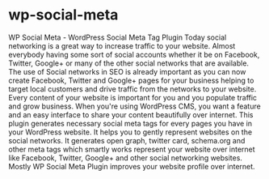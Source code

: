 wp-social-meta
==============

WP Social Meta - WordPress Social Meta Tag Plugin Today social networking is a great way to increase traffic to your website. Almost everybody having some sort of social accounts whether it be on Facebook, Twitter, Google+ or many of the other social networks that are available. The use of Social networks in SEO is already important as you can now create Facebook, Twitter and Google+ pages for your business helping to target local customers and drive traffic from the networks to your website. Every content of your website is important for you and you populate traffic and grow business. When you're using WordPress CMS, you want a feature and an easy interface to share your content beautifully over internet. This plugin generates necessary social meta tags for every pages you have in your WordPress website. It helps you to gently represent websites on the social networks. It generates open graph, twitter card, schema.org and other meta tags which smartly works represent your website over internet like Facebook, Twitter, Google+ and other social networking websites. Mostly WP Social Meta Plugin improves your website profile over internet.
